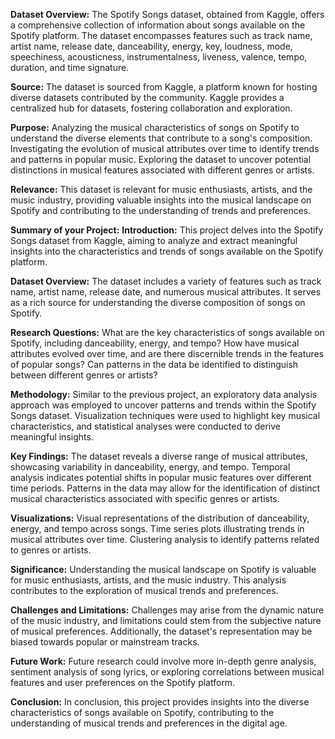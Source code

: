 **Dataset Overview:**
The Spotify Songs dataset, obtained from Kaggle, offers a comprehensive collection of information about songs available on the Spotify platform. The dataset encompasses features such as track name, artist name, release date, danceability, energy, key, loudness, mode, speechiness, acousticness, instrumentalness, liveness, valence, tempo, duration, and time signature.

**Source:**
The dataset is sourced from Kaggle, a platform known for hosting diverse datasets contributed by the community. Kaggle provides a centralized hub for datasets, fostering collaboration and exploration.

**Purpose:**
Analyzing the musical characteristics of songs on Spotify to understand the diverse elements that contribute to a song's composition.
Investigating the evolution of musical attributes over time to identify trends and patterns in popular music.
Exploring the dataset to uncover potential distinctions in musical features associated with different genres or artists.

**Relevance:**
This dataset is relevant for music enthusiasts, artists, and the music industry, providing valuable insights into the musical landscape on Spotify and contributing to the understanding of trends and preferences.

**Summary of your Project:**
**Introduction:**
This project delves into the Spotify Songs dataset from Kaggle, aiming to analyze and extract meaningful insights into the characteristics and trends of songs available on the Spotify platform.

**Dataset Overview:**
The dataset includes a variety of features such as track name, artist name, release date, and numerous musical attributes. It serves as a rich source for understanding the diverse composition of songs on Spotify.

**Research Questions:**
What are the key characteristics of songs available on Spotify, including danceability, energy, and tempo?
How have musical attributes evolved over time, and are there discernible trends in the features of popular songs?
Can patterns in the data be identified to distinguish between different genres or artists?

**Methodology:**
Similar to the previous project, an exploratory data analysis approach was employed to uncover patterns and trends within the Spotify Songs dataset. Visualization techniques were used to highlight key musical characteristics, and statistical analyses were conducted to derive meaningful insights.

**Key Findings:**
The dataset reveals a diverse range of musical attributes, showcasing variability in danceability, energy, and tempo.
Temporal analysis indicates potential shifts in popular music features over different time periods.
Patterns in the data may allow for the identification of distinct musical characteristics associated with specific genres or artists.

**Visualizations:**
Visual representations of the distribution of danceability, energy, and tempo across songs.
Time series plots illustrating trends in musical attributes over time.
Clustering analysis to identify patterns related to genres or artists.

**Significance:**
Understanding the musical landscape on Spotify is valuable for music enthusiasts, artists, and the music industry. This analysis contributes to the exploration of musical trends and preferences.

**Challenges and Limitations:**
Challenges may arise from the dynamic nature of the music industry, and limitations could stem from the subjective nature of musical preferences. Additionally, the dataset's representation may be biased towards popular or mainstream tracks.

**Future Work:**
Future research could involve more in-depth genre analysis, sentiment analysis of song lyrics, or exploring correlations between musical features and user preferences on the Spotify platform.

**Conclusion:**
In conclusion, this project provides insights into the diverse characteristics of songs available on Spotify, contributing to the understanding of musical trends and preferences in the digital age.
